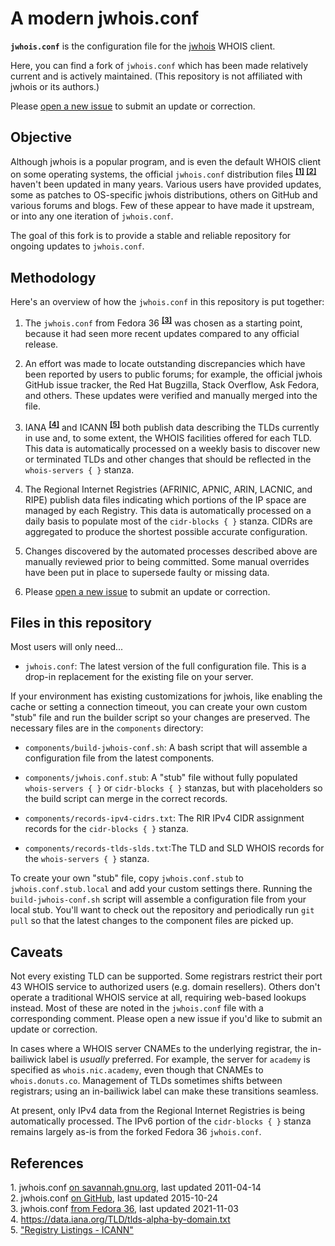 # A modern jwhois.conf

**`jwhois.conf`** is the configuration file for the [jwhois](https://github.com/jonasob/jwhois/) WHOIS client.

Here, you can find a fork of `jwhois.conf` which has been made relatively current and is actively maintained. (This 
repository is not affiliated with jwhois or its authors.)

Please [open a new issue](https://github.com/parseword/jwhois.conf/issues/new) to submit an update or correction.

## Objective

Although jwhois is a popular program, and is even the default WHOIS client on some operating systems, the official
`jwhois.conf` distribution files <sup>**[\[1\]](#user-content-footnote1)** **[\[2\]](#user-content-footnote2)**</sup>
haven't been updated in many years. Various users have provided updates, some as patches to OS-specific jwhois 
distributions, others on GitHub and various forums and blogs. Few of these appear to have made it upstream, or into any 
one iteration of `jwhois.conf`.

The goal of this fork is to provide a stable and reliable repository for ongoing updates to `jwhois.conf`.

## Methodology

Here's an overview of how the `jwhois.conf` in this repository is put together:

1. The `jwhois.conf` from Fedora 36 <sup>**[\[3\]](#user-content-footnote3)**</sup> was chosen as a starting point,
because it had seen more recent updates compared to any official release.

2. An effort was made to locate outstanding discrepancies which have been reported by users to public forums; for 
example, the official jwhois GitHub issue tracker, the Red Hat Bugzilla, Stack Overflow, Ask Fedora, and others. These
updates were verified and manually merged into the file.

3. IANA <sup>**[\[4\]](#user-content-footnote4)**</sup> and ICANN <sup>**[\[5\]](#user-content-footnote5)**</sup> both
publish data describing the TLDs currently in use and, to some extent, the WHOIS facilities offered for each TLD. This
data is automatically processed on a weekly basis to discover new or terminated TLDs and other changes that should be 
reflected in the `whois-servers { }` stanza.

4. The Regional Internet Registries (AFRINIC, APNIC, ARIN, LACNIC, and RIPE) publish data files indicating which
portions of the IP space are managed by each Registry. This data is automatically processed on a daily basis to 
populate most of the `cidr-blocks { }` stanza. CIDRs are aggregated to produce the shortest possible accurate 
configuration.

5. Changes discovered by the automated processes described above are manually reviewed prior to being committed.
Some manual overrides have been put in place to supersede faulty or missing data.

6. Please [open a new issue](https://github.com/parseword/jwhois.conf/issues/new) to submit an update or correction.

## Files in this repository

Most users will only need...

* `jwhois.conf`: The latest version of the full configuration file. This is a drop-in replacement for the existing file
on your server.

If your environment has existing customizations for jwhois, like enabling the cache or setting a connection timeout,
you can create your own custom "stub" file and run the builder script so your changes are preserved. The necessary
files are in the `components` directory:

* `components/build-jwhois-conf.sh`: A bash script that will assemble a configuration file from the latest components.

* `components/jwhois.conf.stub`: A "stub" file without fully populated `whois-servers { }` or `cidr-blocks { }` stanzas,
but with placeholders so the build script can merge in the correct records.

* `components/records-ipv4-cidrs.txt`: The RIR IPv4 CIDR assignment records for the `cidr-blocks { }` stanza.

* `components/records-tlds-slds.txt`:The TLD and SLD WHOIS records for the `whois-servers { }` stanza.

To create your own "stub" file, copy `jwhois.conf.stub` to `jwhois.conf.stub.local` and add your custom settings there.
Running the `build-jwhois-conf.sh` script will assemble a configuration file from your local stub. You'll want to check
out the repository and periodically run `git pull` so that the latest changes to the component files are picked up.

## Caveats

Not every existing TLD can be supported. Some registrars restrict their port 43 WHOIS service to authorized users (e.g.
domain resellers). Others don't operate a traditional WHOIS service at all, requiring web-based lookups instead. Most
of these are noted in the `jwhois.conf` file with a corresponding comment. Please open a new issue if you'd like to 
submit an update or correction.

In cases where a WHOIS server CNAMEs to the underlying registrar, the in-bailiwick label is *usually* preferred. For 
example, the server for `academy` is specified as `whois.nic.academy`, even though that CNAMEs to `whois.donuts.co`.
Management of TLDs sometimes shifts between registrars; using an in-bailiwick label can make these transitions seamless.

At present, only IPv4 data from the Regional Internet Registries is being automatically processed. The IPv6 portion
of the `cidr-blocks { }` stanza remains largely as-is from the forked Fedora 36 `jwhois.conf`.

## References

<a id="user-content-footnote1"></a>1. jwhois.conf [on savannah.gnu.org](http://savannah.gnu.org/cgi-bin/viewcvs/jwhois/jwhois/example/jwhois.conf), last updated 2011-04-14    
<a id="user-content-footnote2"></a>2. jwhois.conf [on GitHub](https://github.com/jonasob/jwhois/blob/master/example/jwhois.conf), last updated 2015-10-24    
<a id="user-content-footnote3"></a>3. jwhois.conf [from Fedora 36](https://src.fedoraproject.org/rpms/jwhois/blob/f36/f/jwhois.conf), last updated 2021-11-03     
<a id="user-content-footnote4"></a>4. https://data.iana.org/TLD/tlds-alpha-by-domain.txt    
<a id="user-content-footnote5"></a>5. ["Registry Listings - ICANN"](https://www.icann.org/resources/pages/listing-2012-02-25-en)
